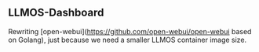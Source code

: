 ## LLMOS-Dashboard

Rewriting [open-webui](https://github.com/open-webui/open-webui based on Golang), just because we need a smaller LLMOS container image size.
